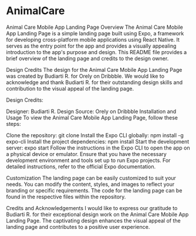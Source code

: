 # AnimalCare
Animal Care Mobile App Landing Page
Overview
The Animal Care Mobile App Landing Page is a simple landing page built using Expo, a framework for developing cross-platform mobile applications using React Native. It serves as the entry point for the app and provides a visually appealing introduction to the app's purpose and design. This README file provides a brief overview of the landing page and credits to the design owner.

Design Credits
The design for the Animal Care Mobile App Landing Page was created by Budiarti R. for Orely on Dribbble. We would like to acknowledge and thank Budiarti R. for their outstanding design skills and contribution to the visual appeal of the landing page.

Design Credits:

Designer: Budiarti R.
Design Source: Orely on Dribbble
Installation and Usage
To view the Animal Care Mobile App Landing Page, follow these steps:

Clone the repository: git clone <repository-url>
Install the Expo CLI globally: npm install -g expo-cli
Install the project dependencies: npm install
Start the development server: expo start
Follow the instructions in the Expo CLI to open the app on a physical device or emulator.
Ensure that you have the necessary development environment and tools set up to run Expo projects. For detailed instructions, refer to the official Expo documentation.

Customization
The landing page can be easily customized to suit your needs. You can modify the content, styles, and images to reflect your branding or specific requirements. The code for the landing page can be found in the respective files within the repository.

Credits and Acknowledgements
I would like to express our gratitude to Budiarti R. for their exceptional design work on the Animal Care Mobile App Landing Page. The captivating design enhances the visual appeal of the landing page and contributes to a positive user experience.

